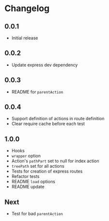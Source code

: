 # Changelog

## 0.0.1

* Initial release

## 0.0.2

* Update express dev dependency

## 0.0.3

* README for `parentAction`

## 0.0.4

* Support definition of actions in route definition
* Clear require cache before each test

## 1.0.0

* Hooks
* `wrapper` option
* Action's `pathPart` set to null for index action
* `treePath` set for all actions
* Tests for creation of express routes
* Refactor tests
* README `load` options
* README update

## Next

* Test for bad `parentAction`
